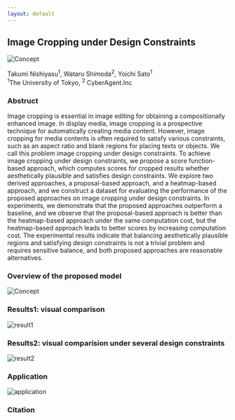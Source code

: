 ```yaml
---
layout: default
---
```


## Image Cropping under Design Constraints

![Concept](https://raw.githubusercontent.com/CyberAgentAILab/image_cropping_under_design_constraints/main/example/abstract.png)

Takumi Nishiyasu<sup>1</sup>, Wataru Shimoda<sup>2</sup>, Yoichi Sato<sup>1</sup>  
<sup>1</sup>The University of Tokyo, <sup>2</sup> CyberAgent.Inc  

### Abstruct
Image cropping is essential in image editing for obtaining a compositionally enhanced image. In display media, image cropping is a prospective technique for automatically creating media content. However, image cropping for media contents is often required to satisfy various constraints, such as an aspect ratio and blank regions for placing texts or objects. We call this problem image cropping under design constraints. To achieve image cropping under design constraints, we propose a score function-based approach, which computes scores for cropped results whether aesthetically plausible and satisfies design constraints. We explore two derived approaches, a proposal-based approach, and a heatmap-based approach, and we construct a dataset for evaluating the performance of the proposed approaches on image cropping under design constraints. In experiments, we demonstrate that the proposed approaches outperform a baseline, and we observe that the proposal-based approach is better than the heatmap-based approach under the same computation cost, but the heatmap-based approach leads to better scores by increasing computation cost. The experimental results indicate that balancing aesthetically plausible regions and satisfying design constraints is not a trivial problem and requires sensitive balance, and both proposed approaches are reasonable alternatives.

### Overview of the proposed model
![Concept](https://raw.githubusercontent.com/CyberAgentAILab/image_cropping_under_design_constraints/main/example/approach2.png)


### Results1: visual comparison
<img src = "https://raw.githubusercontent.com/CyberAgentAILab/image_cropping_under_design_constraints/main/example/supplimental_comparison.png" title = "result1">

### Results2: visual comparision under several design constraints
<img src = "https://raw.githubusercontent.com/CyberAgentAILab/image_cropping_under_design_constraints/main/example/supplemental_fig_results2.png" title = "result2">


### Application
<img src = "https://raw.githubusercontent.com/CyberAgentAILab/image_cropping_under_design_constraints/main/example/application.png" title = "application">

### Citation

```bibtex

```
